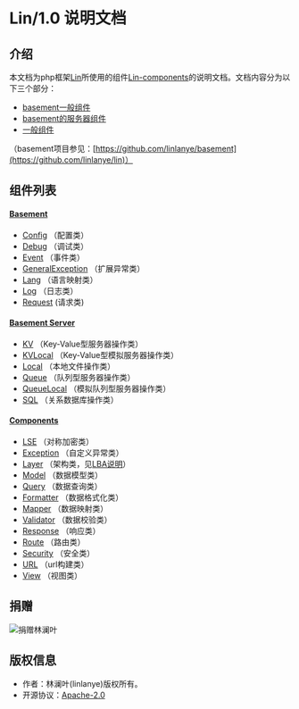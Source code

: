 # Lin/1.0 说明文档

## 介绍

本文档为php框架[Lin](https://github.com/linlanye/lin)所使用的组件[Lin-components](https://github.com/linlanye/lin-components)的说明文档。文档内容分为以下三个部分：

* [basement一般组件](basement/README.md)
* [basement的服务器组件](basement_server/README.md)
* [一般组件](components/README.md)

（basement项目参见：[https://github.com/linlanye/basement](https://github.com/linlanye/lin)）


## 组件列表

#### [Basement](basement/README.md)

* [Config](basement/config/Config.md) （配置类）
* [Debug](basement/debug/Debug.md)	  （调试类）
* [Event](basement/event/Event.md)    （事件类）
* [GeneralException](basement/exception/GeneralException.md) （扩展异常类）
* [Lang](basement/lang/Lang.md) （语言映射类）
* [Log](basement/log/Log.md) （日志类）
* [Request](basement/request/Request.md) (请求类)

#### [Basement Server](basement_server/README.md)

* [KV](basement_server/kv/KV.md) （Key-Value型服务器操作类）
* [KVLocal](basement_server/kv/KVLocal.md) （Key-Value型模拟服务器操作类）
* [Local](basement_server/local/Local.md)  （本地文件操作类）
* [Queue](basement_server/queue/Queue.md)   （队列型服务器操作类）
* [QueueLocal](basement_server/queue/QueueLocal.md) （模拟队列型服务器操作类）
* [SQL](basement_server/sql/SQLPDO.md) （关系数据库操作类）

#### [Components](components/README.md)

* [LSE](components/algorithms/LSE.md) （对称加密类）
* [Exception](components/exception/Exception.md) （自定义异常类）
* [Layer](components/layer/Layer.md) （架构类，见[LBA说明](https://github.com/linlanye/lin)）
* [Model](components/orm/Model.md) （数据模型类）
* [Query](components/orm/Query.md) （数据查询类）
* [Formatter](components/processor/Formatter.md) （数据格式化类）
* [Mapper](components/processor/Mapper.md) （数据映射类）
* [Validator](components/validator/Validator.md) （数据校验类）
* [Response](components/response/Response.md) （响应类）
* [Route](components/route/Route.md) （路由类）
* [Security](components/security/Security.md) （安全类）
* [URL](components/url/URL.md) （url构建类）
* [View](components/view/View.md) （视图类）

## 捐赠
![捐赠林澜叶](https://img.lin-php.com/donations.png)

## 版权信息
* 作者：林澜叶(linlanye)版权所有。
* 开源协议：[Apache-2.0](LICENSE)

